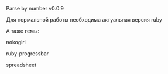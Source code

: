 Parse by number v0.0.9

Для нормальной работы необходима актуальная версия ruby

А таже гемы: 

nokogiri

ruby-progressbar

spreadsheet
